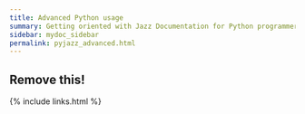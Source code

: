```yaml
---
title: Advanced Python usage
summary: Getting oriented with Jazz Documentation for Python programmers
sidebar: mydoc_sidebar
permalink: pyjazz_advanced.html
---
```


## Remove this!

{% include links.html %}
